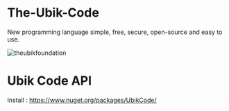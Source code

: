 # The-Ubik-Code
New programming language simple, free, secure, open-source and easy to use.


![theubikfoundation](https://user-images.githubusercontent.com/48599437/103389307-65887880-4b0e-11eb-9c2e-a67a7e2eb7ca.png)

# Ubik Code API


Install : https://www.nuget.org/packages/UbikCode/
